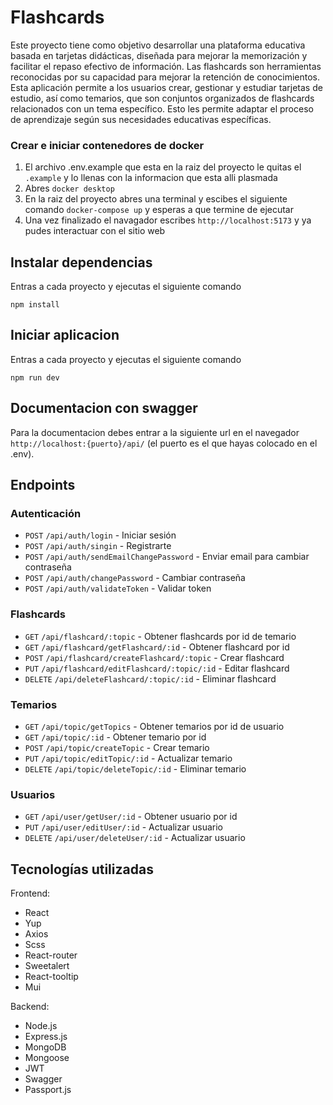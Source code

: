 # Flashcards

Este proyecto tiene como objetivo desarrollar una plataforma educativa basada en tarjetas didácticas, diseñada para mejorar la memorización y facilitar el repaso efectivo de información. Las flashcards son herramientas reconocidas por su capacidad para mejorar la retención de conocimientos. Esta aplicación permite a los usuarios crear, gestionar y estudiar tarjetas de estudio, así como temarios, que son conjuntos organizados de flashcards relacionados con un tema específico. Esto les permite adaptar el proceso de aprendizaje según sus necesidades educativas específicas.


### Crear e iniciar contenedores de docker

1. El archivo .env.example que esta en la raiz del proyecto le quitas el ``.example`` y lo llenas con la informacion que esta alli plasmada
2. Abres ``docker desktop``
3. En la raiz del proyecto abres una terminal y escibes el siguiente comando `docker-compose up` y esperas a que termine de ejecutar
4. Una vez finalizado el navagador escribes ``http://localhost:5173`` y ya pudes interactuar con el sitio web

## Instalar dependencias

Entras a cada proyecto y ejecutas el siguiente comando

`
npm install
`

## Iniciar aplicacion

Entras a cada proyecto y ejecutas el siguiente comando

`npm run dev`

## Documentacion con swagger

Para la documentacion debes entrar a la siguiente url en el navegador  `http://localhost:{puerto}/api/` (el puerto es el que hayas colocado en el .env).

## Endpoints

### Autenticación

- `POST` `/api/auth/login` - Iniciar sesión
- `POST` `/api/auth/singin` - Registrarte
- `POST` `/api/auth/sendEmailChangePassword` - Enviar email para cambiar contraseña
- `POST` `/api/auth/changePassword` - Cambiar contraseña
- `POST` `/api/auth/validateToken` - Validar token

### Flashcards

- `GET` `/api/flashcard/:topic` - Obtener flashcards por id de temario
- `GET` `/api/flashcard/getFlashcard/:id` - Obtener flashcard por id
- `POST` `/api/flashcard/createFlashcard/:topic` - Crear flashcard
- `PUT` `/api/flashcard/editFlashcard/:topic/:id` - Editar flashcard
- `DELETE` `/api/deleteFlashcard/:topic/:id` - Eliminar flashcard


### Temarios

- `GET` `/api/topic/getTopics` - Obtener temarios por id de usuario
- `GET` `/api/topic/:id` - Obtener temario por id
- `POST` `/api/topic/createTopic` - Crear temario
- `PUT` `/api/topic/editTopic/:id` - Actualizar temario
- `DELETE` `/api/topic/deleteTopic/:id` - Eliminar temario

### Usuarios

- `GET` `/api/user/getUser/:id` - Obtener usuario por id
- `PUT` `/api/user/editUser/:id` - Actualizar usuario
- `DELETE` `/api/user/deleteUser/:id` - Actualizar usuario


## Tecnologías utilizadas

Frontend:

- React
- Yup
- Axios
- Scss
- React-router
- Sweetalert
- React-tooltip
- Mui

Backend:

- Node.js
- Express.js
- MongoDB
- Mongoose
- JWT
- Swagger
- Passport.js
